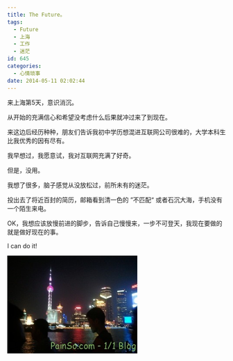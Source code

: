 ```yaml
---
title: The Future。
tags:
  - Future
  - 上海
  - 工作
  - 迷茫
id: 645
categories:
  - 心情琐事
date: 2014-05-11 02:02:44
---
```


来上海第5天，意识消沉。

从开始的充满信心和希望没考虑什么后果就冲过来了到现在。

来这边后经历种种，朋友们告诉我初中学历想混进互联网公司很难的，大学本科生比我优秀的因有尽有。

我早想过，我愿意试，我对互联网充满了好奇。

但是，没用。

我想了很多，脑子感觉从没放松过，前所未有的迷茫。

投出去了将近百封的简历，邮箱看到清一色的 ”不匹配“ 或者石沉大海，手机没有一个陌生来电。

OK，我想应该放慢前进的脚步，告诉自己慢慢来，一步不可登天，我现在要做的就是做好现在的事。

I can do it!

[![2014-05-08 21.59.58](/images/2014/05/2014-05-08-21.59.58-300x225.jpg)](/images/2014/05/2014-05-08-21.59.58.jpg)